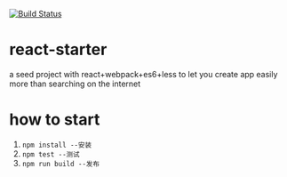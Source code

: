 
[![Build Status](https://travis-ci.org/guoxiangwen/react-starter.svg?branch=webpack2)](https://travis-ci.org/guoxiangwen/react-starter)


# react-starter
a seed project with react+webpack+es6+less to let you create app easily more than searching on the internet

# how to start
1. `npm install --安装`
2. `npm test --测试`
3. `npm run build --发布`